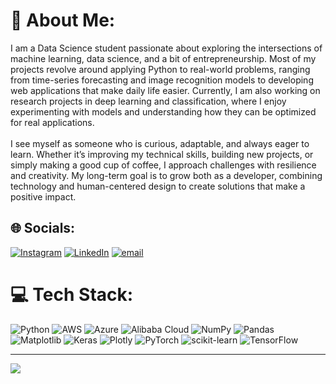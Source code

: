# 💫 About Me:
I am a Data Science student passionate about exploring the intersections of machine learning, data science, and a bit of entrepreneurship. Most of my projects revolve around applying Python to real-world problems, ranging from time-series forecasting and image recognition models to developing web applications that make daily life easier. Currently, I am also working on research projects in deep learning and classification, where I enjoy experimenting with models and understanding how they can be optimized for real applications.<br><br>I see myself as someone who is curious, adaptable, and always eager to learn. Whether it’s improving my technical skills, building new projects, or simply making a good cup of coffee, I approach challenges with resilience and creativity. My long-term goal is to grow both as a developer, combining technology and human-centered design to create solutions that make a positive impact.


## 🌐 Socials:
[![Instagram](https://img.shields.io/badge/Instagram-%23E4405F.svg?logo=Instagram&logoColor=white)](https://instagram.com/@andreeeee_91) [![LinkedIn](https://img.shields.io/badge/LinkedIn-%230077B5.svg?logo=linkedin&logoColor=white)](https://www.linkedin.com/in/andreas-immanuel-lukito-4499332b0/) [![email](https://img.shields.io/badge/Email-D14836?logo=gmail&logoColor=white)](mailto:andrews.lukito@outlook.com) 

# 💻 Tech Stack:
![Python](https://img.shields.io/badge/python-3670A0?style=for-the-badge&logo=python&logoColor=ffdd54) ![AWS](https://img.shields.io/badge/AWS-%23FF9900.svg?style=for-the-badge&logo=amazon-aws&logoColor=white) ![Azure](https://img.shields.io/badge/azure-%230072C6.svg?style=for-the-badge&logo=microsoftazure&logoColor=white) ![Alibaba Cloud](https://img.shields.io/badge/AlibabaCloud-%23FF6701.svg?style=for-the-badge&logo=alibabacloud&logoColor=white) ![NumPy](https://img.shields.io/badge/numpy-%23013243.svg?style=for-the-badge&logo=numpy&logoColor=white) ![Pandas](https://img.shields.io/badge/pandas-%23150458.svg?style=for-the-badge&logo=pandas&logoColor=white) ![Matplotlib](https://img.shields.io/badge/Matplotlib-%23ffffff.svg?style=for-the-badge&logo=Matplotlib&logoColor=black) ![Keras](https://img.shields.io/badge/Keras-%23D00000.svg?style=for-the-badge&logo=Keras&logoColor=white) ![Plotly](https://img.shields.io/badge/Plotly-%233F4F75.svg?style=for-the-badge&logo=plotly&logoColor=white) ![PyTorch](https://img.shields.io/badge/PyTorch-%23EE4C2C.svg?style=for-the-badge&logo=PyTorch&logoColor=white) ![scikit-learn](https://img.shields.io/badge/scikit--learn-%23F7931E.svg?style=for-the-badge&logo=scikit-learn&logoColor=white) ![TensorFlow](https://img.shields.io/badge/TensorFlow-%23FF6F00.svg?style=for-the-badge&logo=TensorFlow&logoColor=white)

---
[![](https://visitcount.itsvg.in/api?id=Anreas-Lukito&icon=0&color=0)](https://visitcount.itsvg.in)

<!-- Proudly created with GPRM ( https://gprm.itsvg.in ) -->
